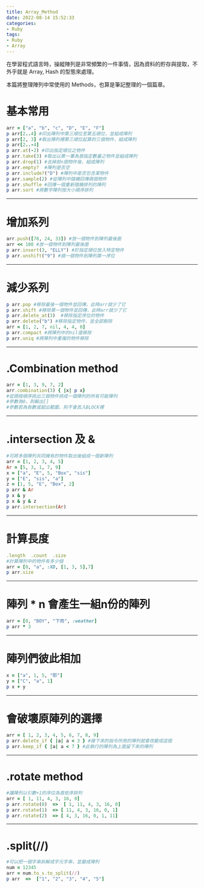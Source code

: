```yaml
---
title: Array_Method
date: 2022-08-14 15:52:33
categories:
- Ruby
tags: 
- Ruby
- Array
---
```

在學習程式語言時，操縱陣列是非常頻繁的一件事情，因為資料的貯存與提取，不外乎就是 Array, Hash 的型態來處理。

本篇將整理陣列中常使用的 Methods，也算是筆記整理的一個篇章。
<!-- more -->

# 基本常用
```ruby
arr = ["a", "b", "c", "D", "E", "F"]
p arr[2..4] #印出陣列中第三順位至第五順位，並組成陣列
p arr[2, 3] #取出陣列裡第三順位起算的三個物件，組成陣列
p arr[2..-4]
p arr.at(-2) #印出指定順位之物件
p arr.take(3) #取出以第一筆為首指定數量之物件並組成陣列
p arr.drop(1) #去掉前n個物件後，組成陣列
p arr.empty?  #陣列是否空
p arr.include?("D") #陣列中是否包含某物件
p arr.sample(2) #從陣列中隨機回傳兩個物件
p arr.shuffle #回傳一個重新隨機排列的陣列
p arr.sort #將數字陣列按大小順序排列
```
---

# 增加系列
```ruby
arr.push([78, 24, 33]) #放一個物件到陣列最後面
arr << 100 #放一個物件到陣列最後面
p arr.insert(3, "ELLY") #於指定順位放入特定物件
p arr.unshift("9") #插一個物件到陣列第一序位
```

---

# 減少系列
```ruby
p arr.pop #移除最後一個物件並回傳，此時arr就少了它
p arr.shift #移除第一個物件並回傳，此時arr就少了它
p arr.delete_at(3)  #移除指定序位的物件
p arr.delete("b") #移除指定物件，並全部刪除
arr = [1, 2, 7, nil, 4, 4, 0]
p arr.compact #將陣列中的nil值移除
p arr.uniq #將陣列中重複的物件移除
```

---

# .Combination method
```ruby
arr = [1, 3, 9, 7, 2]
arr.combination(3) { |x| p x} 
#從頭按順序挑出三個物件排成一個陣列的所有可能陣列
#參數為0，則輸出[]
#參數若為負數或超出範圍，則不會丟入BLOCK裡
```

---

# .intersection 及 &
```ruby
#可將多個陣列共同擁有的物件取出後組成一個新陣列
arr = [1, 2, 3, 4, 5] 
Ar = [5, 3, 1, 7, 9]
x = ["a", "E", 5, "Box", "sis"]
y = ["E", "sis", "a"]
z = [1, 5, "E", "Box", 2]
p arr & Ar
p x & y
p x & y & z
p arr.intersection(Ar)
```

---

# 計算長度
```ruby
.length  .count  .size
#計算陣列中的物件有多少個
arr = [0, "a", :XD, [1, 3, 5],7]
p arr.size
```

---

# 陣列 * n 會產生一組n份的陣列
```ruby
arr = [0, "BOY", "下雨", :weather]
p arr * 3
```

---

# 陣列們彼此相加
```ruby
x = ["a", 1, 5, "耶"]
y = ["C", "a", 1]
p x + y
```

---

# 會破壞原陣列的選擇
```ruby
arr = [ 1, 2, 3, 4, 5, 6, 7, 8, 9]
p arr.delete_if { |a| a < 3 } #接下來的指令所用的陣列就會改變成這個
p arr.keep_if { |a| a < 7 } #此執行的陣列為上面留下來的陣列
```

---

# .rotate method
```ruby
#讓陣列以引數+1的序位為首依序排列
arr = [ 1, 11, 4, 3, 16, 0]
p arr.rotate(0)  =>  [ 1, 11, 4, 3, 16, 0]
p arr.rotate(1)  => [ 11, 4, 3, 16, 0, 1]
p arr.rotate(2)  => [ 4, 3, 16, 0, 1, 11]
```

---

# .split(//) 
```ruby
#可以把一個字串拆解成字元字串，並變成陣列
num = 12345    
arr = num.to_s.to_split(//) 
p arr  =>  ["1", "2", "3", "4", "5"]
```